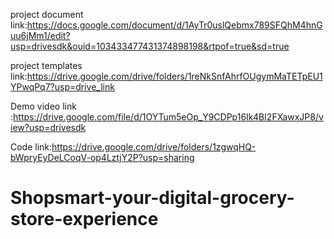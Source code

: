project document link:https://docs.google.com/document/d/1AyTr0uslQebmx789SFQhM4hnGuu6jMm1/edit?usp=drivesdk&ouid=103433477431374898198&rtpof=true&sd=true
 
project templates link:https://drive.google.com/drive/folders/1reNkSnfAhrfOUgymMaTETpEU1YPwqPq7?usp=drive_link

Demo video link :https://drive.google.com/file/d/1OYTum5eOp_Y9CDPp16Ik4BI2FXawxJP8/view?usp=drivesdk


Code link:https://drive.google.com/drive/folders/1zgwqHQ-bWpryEyDeLCoqV-op4LztjY2P?usp=sharing
 # Shopsmart-your-digital-grocery-store-experience
